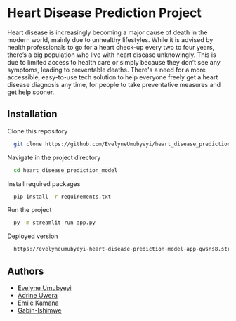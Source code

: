 # Heart Disease Prediction Project

Heart disease is increasingly becoming a major cause of death in the modern world, mainly due to unhealthy lifestyles. While it is advised by health professionals to go for a heart check-up every two to four years, there’s a big population who live with heart disease unknowingly. This is due to limited access to health care or simply because they don’t see any symptoms, leading to preventable deaths. There's a need for a more accessible, easy-to-use tech solution to help everyone freely get a heart disease diagnosis any time, for people to take preventative measures and get help sooner.

## Installation

Clone this repository

```bash
  git clone https://github.com/EvelyneUmubyeyi/heart_disease_prediction_model.git
```

Navigate in the project directory

```bash
  cd heart_disease_prediction_model
```

Install required packages

```bash
  pip install -r requirements.txt
```

Run the project

```bash
  py -m streamlit run app.py
```

Deployed version

```bash
  https://evelyneumubyeyi-heart-disease-prediction-model-app-qwsns8.streamlit.app/
```

## Authors

- [Evelyne Umubyeyi](https://github.com/EvelyneUmubyeyi)
- [Adrine Uwera](https://github.com/AdrineUWERA)
- [Emile Kamana](https://github.com/emilekamana)
- [Gabin-Ishimwe](https://github.com/Gabin-ishimwe)
